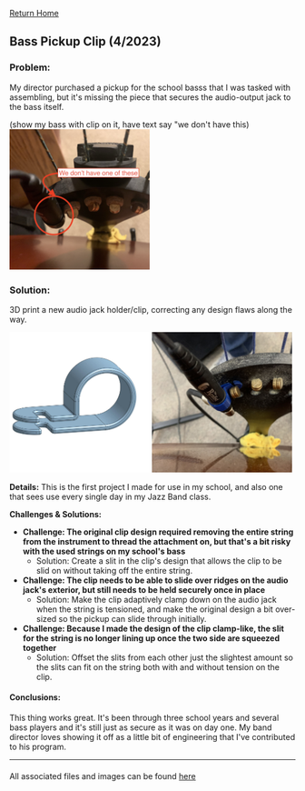 [Return Home](../../README.md)

## Bass Pickup Clip (4/2023)

### Problem:
My director purchased a pickup for the school basss that I was tasked with assembling, but it's missing the piece that secures the audio-output jack to the bass itself.

(show my bass with clip on it, have text say "we don't have this)
<img src="picture1.jpeg" width="49%"> 

### Solution:
3D print a new audio jack holder/clip, correcting any design flaws along the way.

<img src="picture2.jpg" width="49%"> <img src="picture3.jpeg" width="49%"> 

**Details:**
This is the first project I made for use in my school, and also one that sees use every single day in my Jazz Band class. 

**Challenges & Solutions:**
- **Challenge: The original clip design required removing the entire string from the instrument to thread the attachment on, but that's a bit risky with the used strings on my school's bass** 
    - Solution: Create a slit in the clip's design that allows the clip to be slid on without taking off the entire string. 
- **Challenge: The clip needs to be able to slide over ridges on the audio jack's exterior, but still needs to be held securely once in place**
    - Solution: Make the clip adaptively clamp down on the audio jack when the string is tensioned, and make the original design a bit over-sized so the pickup can slide through initially.
- **Challenge: Because I made the design of the clip clamp-like, the slit for the string is no longer lining up once the two side are squeezed together** 
    - Solution: Offset the slits from each other just the slightest amount so the slits can fit on the string both with and without tension on the clip.

#### Conclusions:
This thing works great. It's been through three school years and several bass players and it's still just as secure as it was on day one. My band director loves showing it off as a little bit of engineering that I've contributed to his program.

---
####
All associated files and images can be found [here](./)